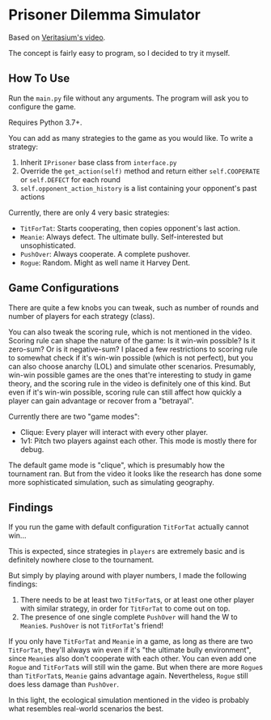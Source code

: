 Prisoner Dilemma Simulator
========

Based on [Veritasium's video](https://www.youtube.com/watch?v=mScpHTIi-kM).

The concept is fairly easy to program, so I decided to try it myself.

## How To Use

Run the `main.py` file without any arguments. The program will ask you to configure the game.

Requires Python 3.7+.

You can add as many strategies to the game as you would like. To write a strategy:
1. Inherit `IPrisoner` base class from `interface.py`
2. Override the `get_action(self)` method and return either `self.COOPERATE` or `self.DEFECT` for each round
3. `self.opponent_action_history` is a list containing your opponent's past actions

Currently, there are only 4 very basic strategies:
* `TitForTat`: Starts cooperating, then copies opponent's last action.
* `Meanie`: Always defect. The ultimate bully. Self-interested but unsophisticated.
* `PushOver`: Always cooperate. A complete pushover.
* `Rogue`: Random. Might as well name it Harvey Dent.

## Game Configurations

There are quite a few knobs you can tweak, such as number of rounds and number of players for each strategy (class).

You can also tweak the scoring rule, which is not mentioned in the video. Scoring rule can shape the nature of the game: Is it win-win possible? Is it zero-sum? Or is it negative-sum? I placed a few restrictions to scoring rule to somewhat check if it's win-win possible (which is not perfect), but you can also choose anarchy (LOL) and simulate other scenarios. Presumably, win-win possible games are the ones that're interesting to study in game theory, and the scoring rule in the video is definitely one of this kind. But even if it's win-win possible, scoring rule can still affect how quickly a player can gain advantage or recover from a "betrayal".

Currently there are two "game modes":
* Clique: Every player will interact with every other player.
* 1v1: Pitch two players against each other. This mode is mostly there for debug.

The default game mode is "clique", which is presumably how the tournament ran. But from the video it looks like the research has done some more sophisticated simulation, such as simulating geography.

## Findings

If you run the game with default configuration `TitForTat` actually cannot win...

This is expected, since strategies in `players` are extremely basic and is definitely nowhere close to the tournament.

But simply by playing around with player numbers, I made the following findings:
1. There needs to be at least two `TitForTat`s, or at least one other player with similar strategy, in order for `TitForTat` to come out on top.
2. The presence of one single complete `PushOver` will hand the W to `Meanie`s. `PushOver` is not `TitForTat`'s friend!

If you only have `TitForTat` and `Meanie` in a game, as long as there are two `TitForTat`, they'll always win even if it's "the ultimate bully environment", since `Meanie`s also don't cooperate with each other. You can even add one `Rogue` and `TitForTat`s will still win the game. But when there are more `Rogue`s than `TitForTat`s, `Meanie` gains advantage again. Nevertheless, `Rogue` still does less damage than `PushOver`.

In this light, the ecological simulation mentioned in the video is probably what resembles real-world scenarios the best.
